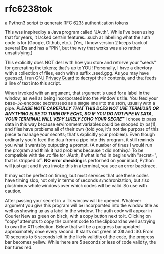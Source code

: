 # rfc6238tok
a Python3 script to generate RFC 6238 authentication tokens

This was inspired by a Java program called "JAuth".  While I've been using that for years, it lacked certain features...such as labelling what the auth code is for (Google, Github, etc.).  (Yes, I know version 2 keeps track of several IDs and has a "PIN", but the way that works was also rather unsatisfying.)

This explicitly does NOT deal with how you store and retrieve your "seeds" for generating the tokens; that's up to YOU!  Personally, I have a directory with a collection of files, each with a suffix .seed.gpg.  As you may have guessed, I run [GNU Privacy Guard](https://gnupg.org) to decrypt their contents, and that feeds a line of text into this script.

When invoked with an argument, that argument is used for a label in the window, as well as being incorporated into the window's title.  You feed your base-32-encoded secret/seed as a single line into the stdin, usually with a pipe. **_PLEASE NOTE CAREFULLY THAT THIS DOES NOT USE TERMIOS() OR ANYTHING ELSE TO TURN OFF ECHO, SO IF YOU DO NOT PIPE IN DATA, YOUR TERMINAL WILL VERY LIKELY ECHO YOUR SECRET_**  I chose to pass data in this way because environment variables could be snooped by ps(1), and files have problems all of their own (told you, it's not the purpose of this piece to manage your secrets; that's explicitly your problem).  Even though ordinarily you'd feed the data from a pipe into this program, it still reminds you what it wants by outputting a prompt.  (A number of times I would run the program and think it had problems because it did nothing.)  To be compatible with the .rc file for JAuth, if what is fed in begins with "secret=", that is stripped off.  **NO error checking** is performed on your input, Python will just quit and if you invoke this in a terminal, you see an error backtrace.

It may not be perfect on timing, but most services that use these codes have timing slop, not only in terms of seconds synchronization, but also plus/minus whole windows over which codes will be valid. So use with caution.

After passing your secret in, a Tk window will be opened.  Whatever argument you give this program will be incorporated into the window title as well as showing up as a label in the window.  The auth code will appear in Courier New as green on black, with a copy button next to it.  Clicking on "copy" attempts to copy the current code to the clipboard as well as trying to own the X11 selection.  Below that will be a progress bar updated approximately once every second.  It starts out green at :00 and :30.  From 10 seconds to 5 seconds left in the likely validity of the code, the progress bar becomes yellow.  While there are 5 seconds or less of code validity, the bar turns red.
